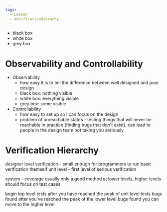 ```yaml
---
tags:
  - Lesson
  - VerificationHierachy
---
```

- black box
- white box
- grey box
# Observability and Controllability
- Observability
	- how easy it is to tell the difference between well designed and poor design
	- black box: nothing visible
	- white box: everything visible
	- grey box: some visible
- Controllability
	- how easy to set up so I can focus on the design
	- problem of unreachable states - testing things that will never be reachable in practice (finding bugs that don't exist), can lead to people in the design team not taking you seriously 
# Verification Hierarchy
designer level verification - small enough for programmers to run basic verification themself
unit level - first level of serious verification

system - coverage usually only a good method at lower levels, higher levels should focus on test cases

begin top level tests after you have reached the peak of unit level tests bugs found
after you've reached the peak of the lower level bugs found you can move to the higher level